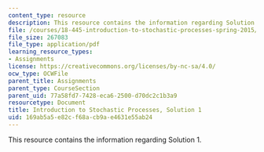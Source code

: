 ```yaml
---
content_type: resource
description: This resource contains the information regarding Solution 1.
file: /courses/18-445-introduction-to-stochastic-processes-spring-2015/169ab5a5e82cf68acb9ae4631e55ab24_MIT18_445S15_homework1_sol.pdf
file_size: 267083
file_type: application/pdf
learning_resource_types:
- Assignments
license: https://creativecommons.org/licenses/by-nc-sa/4.0/
ocw_type: OCWFile
parent_title: Assignments
parent_type: CourseSection
parent_uid: 77a58fd7-7428-eca6-2500-d70dc2c1b3a9
resourcetype: Document
title: Introduction to Stochastic Processes, Solution 1
uid: 169ab5a5-e82c-f68a-cb9a-e4631e55ab24
---
```

This resource contains the information regarding Solution 1.